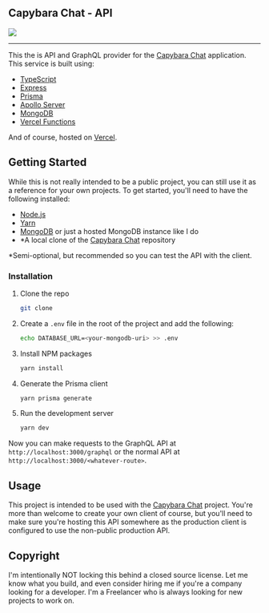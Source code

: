 ## Capybara Chat - API

![](https://api.checklyhq.com/v1/badges/checks/06e6203a-13ba-40d2-b57e-21699144479a?style=flat&theme=default&responseTime=true)

---

This the is API and GraphQL provider for the [Capybara Chat](https://github.com/DukeFerdinand/capybara-chat) application. This service is built using:

- [TypeScript](https://www.typescriptlang.org/)
- [Express](https://expressjs.com/)
- [Prisma](https://www.prisma.io/)
- [Apollo Server](https://www.apollographql.com/docs/apollo-server/)
- [MongoDB](https://www.mongodb.com/)
- [Vercel Functions](https://vercel.com/docs/serverless-functions/introduction)

And of course, hosted on [Vercel](https://vercel.com/).

## Getting Started

While this is not really intended to be a public project, you can still use it as a reference for your own projects.
To get started, you'll need to have the following installed:

- [Node.js](https://nodejs.org/en/)
- [Yarn](https://yarnpkg.com/)
- [MongoDB](https://www.mongodb.com/) or just a hosted MongoDB instance like I do
- *A local clone of the [Capybara Chat](https://github.com/DukeFerdinand/capybara-chat) repository

*Semi-optional, but recommended so you can test the API with the client.


### Installation

1. Clone the repo
   ```sh
   git clone
    ```
2. Create a `.env` file in the root of the project and add the following:
   ```sh
   echo DATABASE_URL=<your-mongodb-uri> >> .env
   ```
3. Install NPM packages
    ```sh
    yarn install
    ```
4. Generate the Prisma client
    ```sh
    yarn prisma generate
    ```
5. Run the development server
    ```sh
    yarn dev
    ```

Now you can make requests to the GraphQL API at `http://localhost:3000/graphql` or the normal API at `http://localhost:3000/<whatever-route>`.
   
## Usage

This project is intended to be used with the [Capybara Chat](https://github.com/DukeFerdinand/capybara-chat) project.
You're more than welcome to create your own client of course, but you'll need to make sure you're hosting this API
somewhere as the production client is configured to use the non-public production API.

## Copyright

I'm intentionally NOT locking this behind a closed source license. Let me know what you build, and even consider hiring
me if you're a company looking for a developer. I'm a Freelancer who is always looking for new projects to work on.